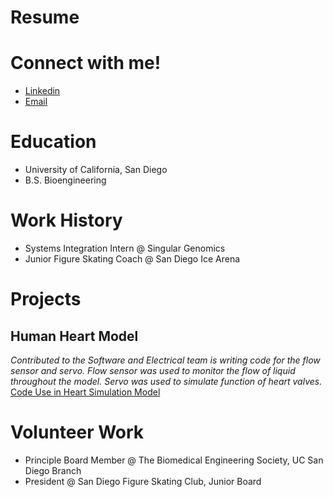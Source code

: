 # Resume

# Connect with me!
- [Linkedin](https://www.linkedin.com/in/alisakunimoto/)
- [Email](mailto:alisakunimoto@gmail.com)

# Education
- University of California, San Diego
- B.S. Bioengineering

# Work History
- Systems Integration Intern @ Singular Genomics
- Junior Figure Skating Coach @ San Diego Ice Arena

# Projects
## Human Heart Model
*Contributed to the Software and Electrical team is writing code for the flow sensor and servo. Flow sensor was used to monitor the flow of liquid throughout the model. Servo was used to simulate function of heart valves.*  
[Code Use in Heart Simulation Model](https://github.com/d3moore2002/UCSD_BMES_PT_2024-25_HeartSim/tree/main)

# Volunteer Work
- Principle Board Member @ The Biomedical Engineering Society, UC San Diego Branch
- President @ San Diego Figure Skating Club, Junior Board

